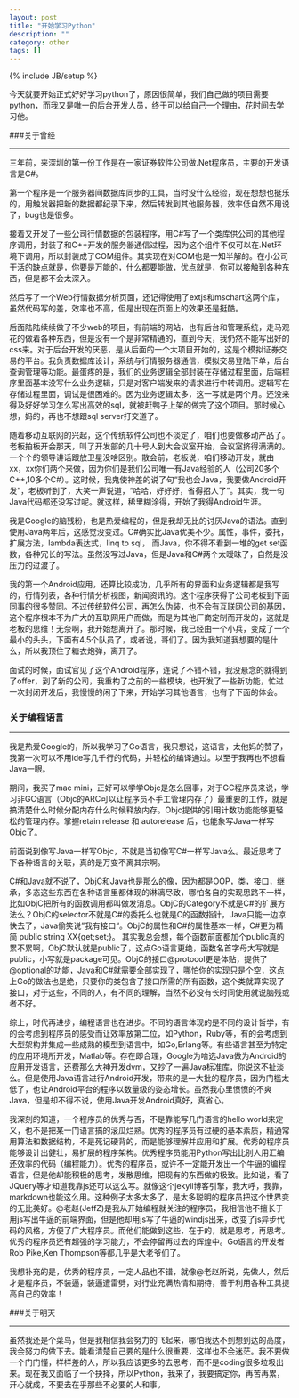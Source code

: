 ```yaml
---
layout: post
title: "开始学习Python"
description: ""
category: other
tags: []
---
```

{% include JB/setup %}

今天就要开始正式好好学习python了，原因很简单，我们自己做的项目需要python，而我又是唯一的后台开发人员，终于可以给自己一个理由，花时间去学习他。

###关于曾经
****
三年前，来深圳的第一份工作是在一家证券软件公司做.Net程序员，主要的开发语言是C#。

第一个程序是一个服务器间数据库同步的工具，当时没什么经验，现在想想也挺乐的，用触发器把新的数据都纪录下来，然后转发到其他服务器，效率低自然不用说了，bug也是很多。

接着又开发了一些公司行情数据的包装程序，用C#写了一个类库供公司的其他程序调用，封装了和C++开发的服务器通信过程，因为这个组件不仅可以在.Net环境下调用，所以封装成了COM组件。其实现在对COM也是一知半解的。在小公司干活的缺点就是，你要是万能的，什么都要能做，优点就是，你可以接触到各种东西，但是都不会太深入。

然后写了一个Web行情数据分析页面，还记得使用了extjs和mschart这两个库，虽然代码写的差，效率也不高，但是出现在页面上的效果还是挺酷。

后面陆陆续续做了不少web的项目，有前端的网站，也有后台和管理系统，走马观花的做着各种东西，但是没有一个是非常精通的，直到今天，我仍然不能写出好的css来。对于后台开发的厌恶，是从后面的一个大项目开始的，这是个模拟证券交易的平台。我负责数据库设计，系统与行情服务器通信，模拟交易登陆下单，后台查询管理等功能。最蛋疼的是，我们的业务逻辑全部封装在存储过程里面，后端程序里面基本没写什么业务逻辑，只是对客户端发来的请求进行中转调用。逻辑写在存储过程里面，调试是很困难的。因为业务逻辑太多，这一写就是两个月。还没来得及好好学习怎么写出高效的sql，就被赶鸭子上架的做完了这个项目。那时候心想，妈的，再也不想跟sql server打交道了。

随着移动互联网的兴起，这个传统软件公司也不淡定了，咱们也要做移动产品了。老板拍板开会那天，叫了开发部的几十号人到大会议室开始，会议室挤得满满的。一个个的领导讲话跟放卫星没啥区别。散会前，老板说，咱们移动开发，就由xx，xx你们两个来做，因为你们是我们公司唯一有Java经验的人（公司20多个C++,10多个C#）。这时候，我鬼使神差的说了句“我也会Java，我要做Android开发”，老板听到了，大笑一声说道，“哈哈，好好好，省得招人了”。其实，我一句Java代码都还没写过呢。就这样，稀里糊涂得，开始了我得Android生涯。

我是Google的脑残粉，也是热爱编程的，但是我却无比的讨厌Java的语法。直到使用Java两年后，这感觉没变过。C#确实比Java优美不少。属性，事件，委托，扩展方法，lambda表达式，linq to sql， 而Java，你不得不看到一堆的get set函数，各种冗长的写法。虽然没写过Java，但是Java和C#两个太暧昧了，自然是没压力的过渡了。

我的第一个Android应用，还算比较成功，几乎所有的界面和业务逻辑都是我写的，行情列表，各种行情分析视图，新闻资讯的。这个程序获得了公司老板到下面同事的很多赞同。不过传统软件公司，再怎么伪装，也不会有互联网公司的基因，这个程序根本不为广大的互联网用户而做，而是为其他厂商定制而开发的，这就是老板的思维！无奈啊，我开始想离开了。那时候，我已经由一个小兵，变成了一个最小的头头，下面有4,5个队员了，或者说，哥们了。因为我知道我想要的是什么，所以我顶住了糖衣炮弹，离开了。

面试的时候，面试官见了这个Android程序，连说了不错不错，我没悬念的就得到了offer，到了新的公司，我重构了之前的一些模块，也开发了一些新功能，忙过一次封闭开发后，我慢慢的闲了下来，开始学习其他语言，也有了下面的体会。

### 关于编程语言
****
我是热爱Google的，所以我学习了Go语言，我只想说，这语言，太他妈的赞了，我第一次可以不用ide写几千行的代码，并轻松的编译通过。以至于我再也不想看Java一眼。

期间，我买了mac mini，正好可以学学Objc是怎么回事，对于GC程序员来说，学习非GC语言（Objc的ARC可以让程序员不手工管理内存了）最重要的工作，就是搞清楚什么时候分配内存什么时候释放内存。Objc提供的引用计数功能能够更轻松的管理内存。掌握retain release 和 autorelease 后，也能象写Java一样写Objc了。

前面说到像写Java一样写Objc，不就是当初像写C#一样写Java么。最近思考了下各种语言的关联，真的是万变不离其宗啊。

C#和Java就不说了，ObjC和Java也是那么的像，因为都是OOP，类，接口，继承，多态这些东西在各种语言里都体现的淋漓尽致，哪怕各自的实现思路不一样，比如ObjC把所有的函数调用都叫做发消息。ObjC的Category不就是C#的扩展方法么？ObjC的selector不就是C#的委托么也就是C的函数指针，Java只能一边凉快去了，Java偷笑说”我有接口“。ObjC的属性和C#的属性基本一样，C#更为精简 public string XX{get;set;}。 其实我总会想，每个函数前面都加个public真的累不累啊，ObjC默认就是public了，这点Go语言更绝，函数名首字母大写就是public，小写就是package可见。ObjC的接口@protocol更是体贴，提供了@optional的功能，Java和C#就需要全部实现了，哪怕你的实现只是个空，这点上Go的做法也是绝，只要你的类包含了接口所需的所有函数，这个类就算实现了接口，对于这些，不同的人，有不同的理解，当然不必没有长时间使用就说脑残或者不好。

综上，时代再进步，编程语言也在进步。不同的语言体现的是不同的设计哲学，有的会考虑到程序员的感受而让效率放第二位，如Python，Ruby等，有的会考虑到大型架构并集成一些成熟的模型到语言中，如Go,Erlang等。有些语言甚至为特定的应用环境所开发，Matlab等。存在即合理，Google为啥选Java做为Android的应用开发语言，还费那么大神开发dvm，又抄了一遍Java标准库，你说这不扯淡么。但是使用Java语言进行Android开发，带来的是一大批的程序员，因为门槛太低了，也让Android平台的程序以数量级的姿态增长。虽然我心里愤愤的不爽Java，但是却不得不说，使用Java开发Android真好，真省心。

我深刻的知道，一个程序员的优秀与否，不是靠能写几门语言的hello world来定义，也不是把某一门语言搞的滚瓜烂熟。优秀的程序员有过硬的基本素质，精通常用算法和数据结构，不是死记硬背的，而是能够理解并应用和扩展。优秀的程序员能够设计出健壮，易扩展的程序架构。优秀程序员能用Python写出比别人用汇编还效率的代码（编程能力）。优秀的程序员，或许不一定能开发出一个牛逼的编程语言，但是他却能积极的思考，发散思维，把现有的东西做的极致。比如说，看了JQuery等才知道我靠js还可以这么写。就像这个jekyll博客引擎，我大呼，我靠，markdown也能这么用。这种例子太多太多了，是太多聪明的程序员把这个世界变的无比美好。@老赵(JeffZ)是我从开始编程就关注的程序员，我相信他不擅长于用js写出牛逼的前端界面，但是他却用js写了牛逼的windjs出来，改变了js异步代码的风格，方便了广大程序员。而他们能做到这些，在于的，就是思考，再思考。优秀的程序员还有超强的学习能力，不会停留再过去的辉煌中。Go语言的开发者Rob Pike,Ken Thompson等都几乎是大老爷们了。

我想补充的是，优秀的程序员，一定人品也不错，就像@老赵所说，先做人，然后才是程序员，不装逼，装逼遭雷劈，对行业充满热情和期待，善于利用各种工具提高自己的效率！

###关于明天
****
虽然我还是个菜鸟，但是我相信我会努力的飞起来，哪怕我达不到想到达的高度，我会努力的做下去。能看清楚自己要的是什么很重要，这样也不会迷茫。我不要做一个门门懂，样样差的人，所以我应该更多的去思考，而不是coding很多垃圾出来。现在我又面临了一个抉择，所以Python，我来了，我要搞定你，再苦再累，开心就成，不要去在乎那些不必要的人和事。




